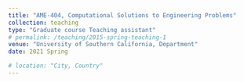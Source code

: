 ```yaml
---
title: "AME-404, Computational Solutions to Engineering Problems"
collection: teaching
type: "Graduate course Teaching assistant"
# permalink: /teaching/2015-spring-teaching-1
venue: "University of Southern California, Department"
date: 2021 Spring

# location: "City, Country"
---
```

<!-- duty: -->

<!-- Heading 1
======

Heading 2
======

Heading 3
====== -->
